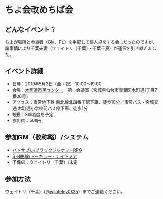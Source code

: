 # ちよ会改めちば会

## どんなイベント？
ちよが場所と参加者（GM、PL）を手配して個人卓をする会…だったのですが、諸事情により千葉夫妻（ウェイトリ（千葉）・千葉千夏）が運営を引き継ぎました。

## イベント詳細
- 日時：2019年5月3日（金・祝） 10:00～19:00  
- 会場：[木町通市民センター](http://www.hm-sendai.jp/siminc/sisetu/aoba17.html)　第一会議室（宮城県仙台市青葉区木町通1丁目7番36号）
- アクセス：市営地下鉄 南北線北四番丁駅下車、徒歩10分／市営バス・宮城交通 木町通小学校前バス停下車、徒歩1分
- 規模：3卓程度を予定  
- 参加費：500円

## 参加GM（敬称略）/システム
- [ハトサブレ/ブラックジャケットRPG](game_ht.html)
- [S-N曲線/トーキョー・ナイトメア](game_sn.html)
- 予備卓：ウェイトリ（千葉）/未定

## 参加方法
ウェイトリ（千葉）（[@whateley0825](https://twitter.com/whateley0825)）までご連絡ください。
